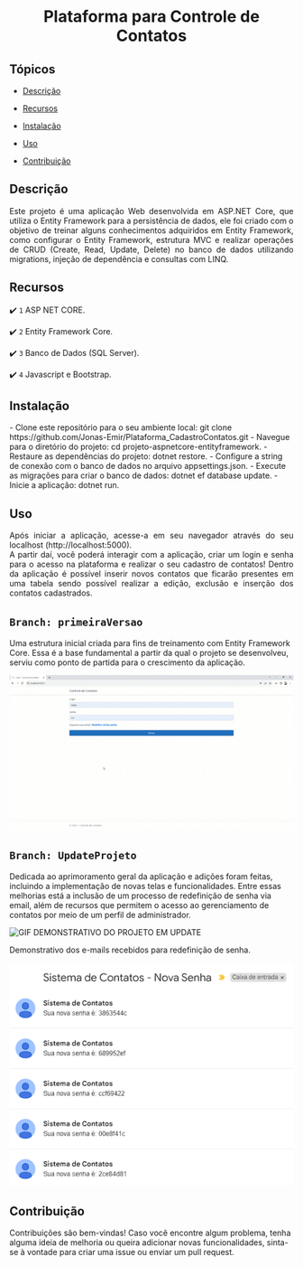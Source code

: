 <h1 align="center">Plataforma para Controle de Contatos</h1> 

## Tópicos 

- [Descrição](#descricao)

- [Recursos](#recursos)

- [Instalação](#instalacao)

- [Uso](#uso)

- [Contribuição](#contribuicao)

## Descrição

<p align="justify">
Este projeto é uma aplicação Web desenvolvida em ASP.NET Core, que utiliza o Entity Framework para a persistência de dados, ele foi criado com o objetivo de treinar alguns conhecimentos adquiridos em Entity Framework, como configurar o Entity Framework, estrutura MVC e realizar operações de CRUD (Create, Read, Update, Delete) no banco de dados utilizando migrations, injeção de dependência e consultas com LINQ.
</p>

## Recursos

:heavy_check_mark: `1` ASP NET CORE.

:heavy_check_mark: `2` Entity Framework Core.

:heavy_check_mark: `3` Banco de Dados (SQL Server).

:heavy_check_mark: `4` Javascript e Bootstrap.

## Instalação

<p>    
- Clone este repositório para o seu ambiente local: git clone https://github.com/Jonas-Emir/Plataforma_CadastroContatos.git
- Navegue para o diretório do projeto: cd projeto-aspnetcore-entityframework.
- Restaure as dependências do projeto: dotnet restore.
- Configure a string de conexão com o banco de dados no arquivo appsettings.json.
- Execute as migrações para criar o banco de dados: dotnet ef database update.
- Inicie a aplicação: dotnet run.  
</p>

## Uso

<p align="justify">Após iniciar a aplicação, acesse-a em seu navegador através do seu localhost (http://localhost:5000). <br>
A partir daí, você poderá interagir com a aplicação, criar um login e senha para o acesso na plataforma e realizar o seu cadastro de contatos! Dentro da aplicação é possível inserir novos contatos que ficarão presentes em uma tabela sendo possível realizar a edição, exclusão e inserção dos contatos cadastrados.</p>

## `Branch: primeiraVersao`

<p> Uma estrutura inicial criada para fins de treinamento com Entity Framework Core. Essa é a base fundamental a partir da qual o projeto se desenvolveu, serviu como ponto de partida para o crescimento da aplicação.</p>

![GIF DEMONSTRATIVO DO PROJETO VERSÃO INICIAL](ControleDeContatos/DataTables/images/versao1.gif)

## `Branch: UpdateProjeto`

<p>Dedicada ao aprimoramento geral da aplicação e adições foram feitas, incluindo a implementação de novas telas e funcionalidades. Entre essas melhorias está a inclusão de um processo de redefinição de senha via email, além de recursos que permitem o acesso ao gerenciamento de contatos por meio de um perfil de administrador.</p>

![GIF DEMONSTRATIVO DO PROJETO EM UPDATE](ControleDeContatos/DataTables/images/updateProjeto.gif)

Demonstrativo dos e-mails recebidos para redefinição de senha.

![Redefinição de Senha por e-mail](ControleDeContatos/DataTables/images/email_RedSenha.PNG)

## Contribuição
<p>Contribuições são bem-vindas! Caso você encontre algum problema, tenha alguma ideia de melhoria ou queira adicionar novas funcionalidades, sinta-se à vontade para criar uma issue ou enviar um pull request.</p>

